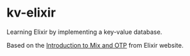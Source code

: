 # kv-elixir
Learning Elixir by implementing a key-value database.

Based on the [Introduction to Mix and OTP](https://elixir-lang.org/getting-started/mix-otp/introduction-to-mix.html) from Elixir website.
